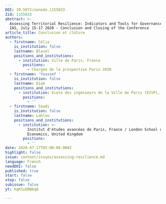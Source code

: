 ```yaml
---
DOI: 10.5072/zenodo.1155833
Zid: 1155833
abstract: >-
  Assessing Territorial Resilience: Indicators and Tools for Governance", Paris
  IAS, July 15-17 2020 - Conclusion and Closing of the Conference
article_title: Conclusion et clôture
authors:
  - firstname: Célia
    is_institution: false
    lastname: Blauel
    positions_and_institutions:
      - institution: Ville de Paris, France
        positions:
          - Chargée de la prospective Paris 2030
  - firstname: 'Youssef '
    is_institution: false
    lastname: Diab
    positions_and_institutions:
      - institution: Ecole des ingénieurs de la Ville de Paris (EIVP), France
        positions:
          - ''
  - firstname: Saadi
    is_institution: false
    lastname: Lahlou
    positions_and_institutions:
      - institution: >-
          Institut d'études avancées de Paris, France / London School of
          Economics, United Kingdom
        positions:
          - ''
date: 2020-07-17T05:00:00.000Z
highlight: false
issue: content/issues/assessing-resilience.md
language: French
needDOI: false
published: true
start: false
stop: false
subissue: false
yt: kqKSuQ8WbqQ

---
```


<Youtube yt="kqKSuQ8WbqQ" caption="Conclusion et clôture" start="false" stop="false"></Youtube>